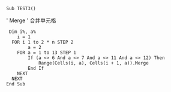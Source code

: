     Sub TEST3()
' Merge
' 合并单元格

     Dim i%, a%
        i = 1
      FOR i 1 to 2 * n STEP 2
            a = 2
        FOR a = 1 to 13 STEP 1
            If (a <> 6 And a <> 7 And a <> 11 And a <> 12) Then
                Range(Cells(i, a), Cells(i + 1, a)).Merge
            End If
        NEXT
      NEXT
    End Sub

